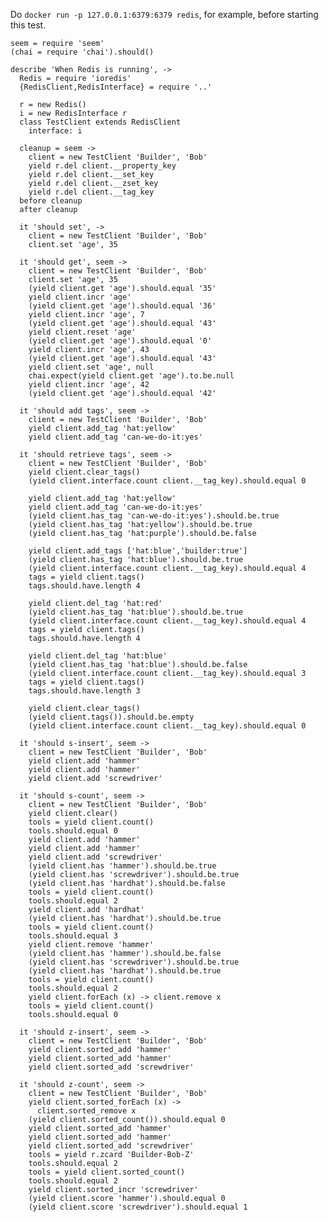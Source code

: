 Do `docker run -p 127.0.0.1:6379:6379 redis`, for example, before starting this test.

    seem = require 'seem'
    (chai = require 'chai').should()

    describe 'When Redis is running', ->
      Redis = require 'ioredis'
      {RedisClient,RedisInterface} = require '..'

      r = new Redis()
      i = new RedisInterface r
      class TestClient extends RedisClient
        interface: i

      cleanup = seem ->
        client = new TestClient 'Builder', 'Bob'
        yield r.del client.__property_key
        yield r.del client.__set_key
        yield r.del client.__zset_key
        yield r.del client.__tag_key
      before cleanup
      after cleanup

      it 'should set', ->
        client = new TestClient 'Builder', 'Bob'
        client.set 'age', 35

      it 'should get', seem ->
        client = new TestClient 'Builder', 'Bob'
        client.set 'age', 35
        (yield client.get 'age').should.equal '35'
        yield client.incr 'age'
        (yield client.get 'age').should.equal '36'
        yield client.incr 'age', 7
        (yield client.get 'age').should.equal '43'
        yield client.reset 'age'
        (yield client.get 'age').should.equal '0'
        yield client.incr 'age', 43
        (yield client.get 'age').should.equal '43'
        yield client.set 'age', null
        chai.expect(yield client.get 'age').to.be.null
        yield client.incr 'age', 42
        (yield client.get 'age').should.equal '42'

      it 'should add tags', seem ->
        client = new TestClient 'Builder', 'Bob'
        yield client.add_tag 'hat:yellow'
        yield client.add_tag 'can-we-do-it:yes'

      it 'should retrieve tags', seem ->
        client = new TestClient 'Builder', 'Bob'
        yield client.clear_tags()
        (yield client.interface.count client.__tag_key).should.equal 0

        yield client.add_tag 'hat:yellow'
        yield client.add_tag 'can-we-do-it:yes'
        (yield client.has_tag 'can-we-do-it:yes').should.be.true
        (yield client.has_tag 'hat:yellow').should.be.true
        (yield client.has_tag 'hat:purple').should.be.false

        yield client.add_tags ['hat:blue','builder:true']
        (yield client.has_tag 'hat:blue').should.be.true
        (yield client.interface.count client.__tag_key).should.equal 4
        tags = yield client.tags()
        tags.should.have.length 4

        yield client.del_tag 'hat:red'
        (yield client.has_tag 'hat:blue').should.be.true
        (yield client.interface.count client.__tag_key).should.equal 4
        tags = yield client.tags()
        tags.should.have.length 4

        yield client.del_tag 'hat:blue'
        (yield client.has_tag 'hat:blue').should.be.false
        (yield client.interface.count client.__tag_key).should.equal 3
        tags = yield client.tags()
        tags.should.have.length 3

        yield client.clear_tags()
        (yield client.tags()).should.be.empty
        (yield client.interface.count client.__tag_key).should.equal 0

      it 'should s-insert', seem ->
        client = new TestClient 'Builder', 'Bob'
        yield client.add 'hammer'
        yield client.add 'hammer'
        yield client.add 'screwdriver'

      it 'should s-count', seem ->
        client = new TestClient 'Builder', 'Bob'
        yield client.clear()
        tools = yield client.count()
        tools.should.equal 0
        yield client.add 'hammer'
        yield client.add 'hammer'
        yield client.add 'screwdriver'
        (yield client.has 'hammer').should.be.true
        (yield client.has 'screwdriver').should.be.true
        (yield client.has 'hardhat').should.be.false
        tools = yield client.count()
        tools.should.equal 2
        yield client.add 'hardhat'
        (yield client.has 'hardhat').should.be.true
        tools = yield client.count()
        tools.should.equal 3
        yield client.remove 'hammer'
        (yield client.has 'hammer').should.be.false
        (yield client.has 'screwdriver').should.be.true
        (yield client.has 'hardhat').should.be.true
        tools = yield client.count()
        tools.should.equal 2
        yield client.forEach (x) -> client.remove x
        tools = yield client.count()
        tools.should.equal 0

      it 'should z-insert', seem ->
        client = new TestClient 'Builder', 'Bob'
        yield client.sorted_add 'hammer'
        yield client.sorted_add 'hammer'
        yield client.sorted_add 'screwdriver'

      it 'should z-count', seem ->
        client = new TestClient 'Builder', 'Bob'
        yield client.sorted_forEach (x) ->
          client.sorted_remove x
        (yield client.sorted_count()).should.equal 0
        yield client.sorted_add 'hammer'
        yield client.sorted_add 'hammer'
        yield client.sorted_add 'screwdriver'
        tools = yield r.zcard 'Builder-Bob-Z'
        tools.should.equal 2
        tools = yield client.sorted_count()
        tools.should.equal 2
        yield client.sorted_incr 'screwdriver'
        (yield client.score 'hammer').should.equal 0
        (yield client.score 'screwdriver').should.equal 1
